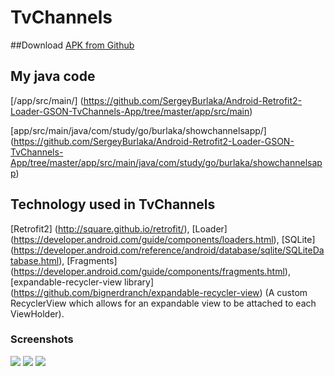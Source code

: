 # TvChannels

##Download
[APK from Github](https://github.com/SergeyBurlaka/Android-Retrofit2-Loaders-GSON-TvChannels-App/blob/master/APK/app-debug.apk)  

## My java code 

[/app/src/main/] (https://github.com/SergeyBurlaka/Android-Retrofit2-Loader-GSON-TvChannels-App/tree/master/app/src/main)

 [app/src/main/java/com/study/go/burlaka/showchannelsapp/] (https://github.com/SergeyBurlaka/Android-Retrofit2-Loader-GSON-TvChannels-App/tree/master/app/src/main/java/com/study/go/burlaka/showchannelsapp)
 
 

## Technology used in TvChannels
[Retrofit2] (http://square.github.io/retrofit/), [Loader] (https://developer.android.com/guide/components/loaders.html), [SQLite] (https://developer.android.com/reference/android/database/sqlite/SQLiteDatabase.html), [Fragments] (https://developer.android.com/guide/components/fragments.html),
[expandable-recycler-view library] (https://github.com/bignerdranch/expandable-recycler-view) (A custom RecyclerView which allows for an expandable view to be attached to each ViewHolder).

### Screenshots
<img src="https://github.com/SergeyBurlaka/Android-Retrofit2-Loaders-GSON-TvChannels-App/blob/master/JPG/Screenshot_2016-09-28-15-29-47.png" >

<img src="https://github.com/SergeyBurlaka/Android-Retrofit2-Loaders-GSON-TvChannels-App/blob/master/JPG/Screenshot_2016-09-28-15-29-21.png" >

<img src="https://github.com/SergeyBurlaka/Android-Retrofit2-Loaders-GSON-TvChannels-App/blob/master/JPG/Screenshot_2016-09-28-15-29-27.png" >

